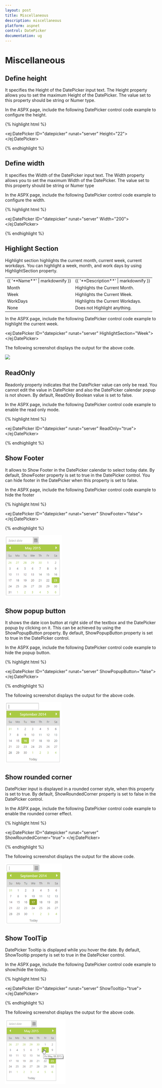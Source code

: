 ```yaml
---
layout: post
title: Miscellaneous
description: miscellaneous
platform: aspnet
control: DatePicker
documentation: ug
---
```


# Miscellaneous

## Define height

It specifies the Height of the DatePicker input text. The Height property allows you to set the maximum Height of the DatePicker. The value set to this property should be string or Numer type.

In the ASPX page, include the following DatePicker control code example to configure the height.



{% highlight html %}

  <ej:DatePicker ID="datepicker" runat="server" Height="22"></ej:DatePicker>



{% endhighlight %}

## Define width

It specifies the Width of the DatePicker input text. The Width property allows you to set the maximum Width of the DatePicker. The value set to this property should be string or Numer type

In the ASPX page, include the following DatePicker control code example to configure the width.



{% highlight html %}



<ej:DatePicker ID="datepicker" runat="server"  Width="200"></ej:DatePicker>





{% endhighlight %}

## Highlight Section

Highlight section highlights the current month, current week, current workdays. You can highlight a week, month, and work days by using HighlightSection property.

<table>
<tr>
<td>
{{ '**Name**' | markdownify }}</td><td>
{{ '**Description**' | markdownify }}</td></tr>
<tr>
<td>
Month</td><td>
Highlights the Current Month.</td></tr>
<tr>
<td>
Week</td><td>
Highlights the Current Week.</td></tr>
<tr>
<td>
WorkDays</td><td>
Highlights the Current Workdays.</td></tr>
<tr>
<td>
None</td><td>
Does not Highlight anything.</td></tr>
</table>


In the ASPX page, include the following DatePicker control code example to highlight the current week.



<ej:DatePicker ID="datepicker" runat="server" HighlightSection="Week"></ej:DatePicker>





The following screenshot displays the output for the above code.   

![](Miscellaneous_images/Miscellaneous_img1.png) 





## ReadOnly

Readonly property indicates that the DatePicker value can only be read. You cannot edit the value in DatePicker and also the DatePicker calendar popup is not shown. By default, ReadOnly Boolean value is set to false.

In the ASPX page, include the following DatePicker control code example to enable the read only mode.



{% highlight html %}



<ej:DatePicker ID="datepicker" runat="server" ReadOnly="true"></ej:DatePicker>



{% endhighlight %}

## Show Footer

It allows to Show Footer in the DatePicker calendar to select today date. By default, ShowFooter property is set to true in the DatePicker control. You can hide footer in the DatePicker when this property is set to false.

In the ASPX page, include the following DatePicker control code example to hide the footer



{% highlight html %}



   <ej:DatePicker ID="datepicker" runat="server" ShowFooter="false"></ej:DatePicker>





{% endhighlight %}



![](Miscellaneous_images/Miscellaneous_img2.png) 



## Show popup button

It shows the date icon button at right side of the textbox and the DatePicker popup by clicking on it. This can be achieved by using the ShowPopupButton property. By default, ShowPopupButton property is set to true in the DatePicker control. 

In the ASPX page, include the following DatePicker control code example to hide the popup button.



{% highlight html %}

   <ej:DatePicker ID="datepicker" runat="server" ShowPopupButton="false"> </ej:DatePicker>



{% endhighlight %}



The following screenshot displays the output for the above code.



![](Miscellaneous_images/Miscellaneous_img3.png)



## Show rounded corner

DatePicker input is displayed in a rounded corner style, when this property is set to true. By default, ShowRoundedCorner property is set to false in the DatePicker control.

In the ASPX page, include the following DatePicker control code example to enable the rounded corner effect.



{% highlight html %}

<ej:DatePicker ID="datepicker" runat="server" ShowRoundedCorner="true"> </ej:DatePicker>



{% endhighlight %}



The following screenshot displays the output for the above code.

 ![](Miscellaneous_images/Miscellaneous_img4.png)



## Show ToolTip

DatePicker Tooltip is displayed while you hover the date. By default, ShowTooltip property is set to true in the DatePicker control.

In the ASPX page, include the following DatePicker control code example to show/hide the tooltip.

{% highlight html %}



<ej:DatePicker ID="datepicker" runat="server" ShowTooltip="true"></ej:DatePicker>





{% endhighlight %}

The following screenshot displays the output for the above code.



![](Miscellaneous_images/Miscellaneous_img5.png)



